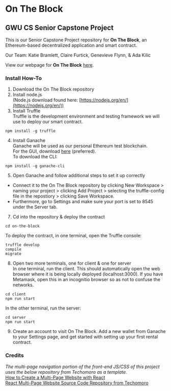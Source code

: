 # On The Block

## GWU CS Senior Capstone Project

This is our Senior Capstone Project repository for **On The Block**, an Ethereum-based decentralized application and smart contract.<br>

Our Team: Katie Bramlett, Claire Furtick, Genevieve Flynn, & Ada Kilic<br>

View our webpage for **On The Block** [here](https://katiebramlett.github.io/on-the-block/).<br>

### Install How-To

1. Download the On The Block repository
2. Install node.js<br>
(Node.js download found here: [https://nodejs.org/en/](https://nodejs.org/en/))
3. Install Truffle<br>
Truffle is the development environment and testing framework we will use to deploy our smart contract.
```
npm install -g truffle
```
4. Install Ganache<br>
Ganache will be used as our personal Ethereum test blockchain.<br>
For the GUI, download [here](https://trufflesuite.com/ganache/) (preferred).<br>
To download the CLI:
```
npm install -g ganache-cli
```
5. Open Ganache and follow additional steps to set it up correctly<br>
  - Connect it to the On The Block repository by clicking New Workspace > naming your project > clicking Add Project > selecting the truffle-config file in the repostiory > clicking Save Workspace.
  - Furthermore, go to Settings and make sure your port is set to 8545 under the Server tab.<br>
7. Cd into the repository & deploy the contract<br>
```
cd on-the-block
```
To deploy the contract, in one terminal, open the Truffle console:
```
truffle develop
compile
migrate
```
8. Open two more terminals, one for client & one for server<br>
In one terminal, run the client. This should automatically open the web browser where it is being locally deployed (localhost:3000). If you have Metamask, open this in an incognitio browser so as not to confuse the networks.
```
cd client
npm run start
```
In the other terminal, run the server:
```
cd server
npm run start
```
9. Create an account to visit On The Block. Add a new wallet from Ganache to your Settings page, and get started with setting up your first rental contract.

### Credits
*The  multi-page navigation portion of the front-end JS/CSS of this project uses the below repository from Techomoro as a template.*<br>
[How to Create a Multi-Page Website with React](https://www.techomoro.com/how-to-create-a-multi-page-website-with-react-in-5-minutes/)<br>
[React Multi-Page Website Source Code Repository from Techomoro](https://github.com/techomoro/ReactMultiPageWebsite)<br>
